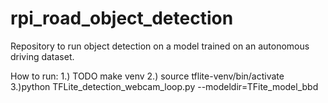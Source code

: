 # rpi_road_object_detection
Repository to run object detection on a model trained on an autonomous driving dataset.

How to run:
1.) TODO make venv
2.) source tflite-venv/bin/activate
3.)python TFLite_detection_webcam_loop.py --modeldir=TFite_model_bbd

